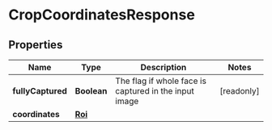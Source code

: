 

# CropCoordinatesResponse


## Properties

| Name | Type | Description | Notes |
|------------ | ------------- | ------------- | -------------|
|**fullyCaptured** | **Boolean** | The flag if whole face is captured in the input image |  [readonly] |
|**coordinates** | [**Roi**](Roi.md) |  |  |



